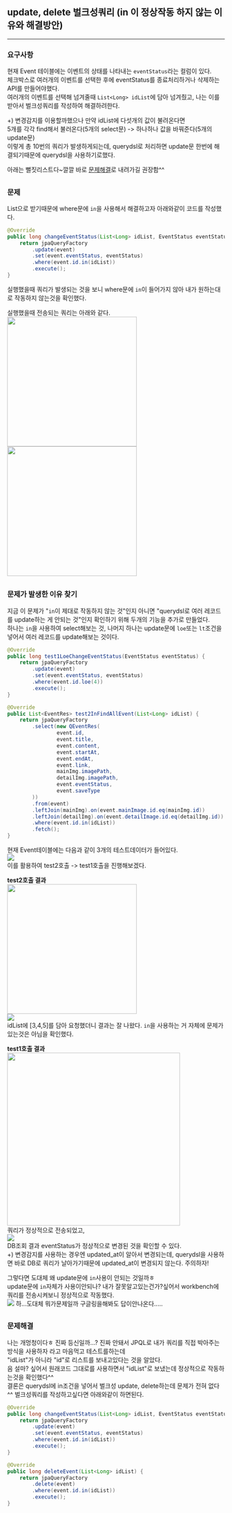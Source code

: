 ## update, delete 벌크성쿼리 (in 이 정상작동 하지 않는 이유와 해결방안)

---
### 요구사항
현재 Event 테이블에는 이벤트의 상태를 나타내는 `eventStatus`라는 컬럼이 있다.  
체크박스로 여러개의 이벤트를 선택한 후에 eventStatus를 종료처리하거나 삭제하는 API를 만들어야했다.  
여러개의 이벤트를 선택해 넘겨줄때 `List<Long> idList`에 담아 넘겨줬고, 나는 이를 받아서 벌크성쿼리를 작성하여 해결하려한다.  
  
+) 변경감지를 이용할까했으나 만약 idList에 다섯개의 값이 불려온다면   
5개를 각각 find해서 불러온다(5개의 select문) -> 하나하나 값을 바꿔준다(5개의 update문)  
이렇게 총 10번의 쿼리가 발생하게되는데, querydsl로 처리하면 update문 한번에 해결되기때문에 querydsl을 사용하기로했다.  
  
아래는 뻘짓리스트다~깔깔 바로 <a href="https://github.com/jxxtty/jxxtty_log/blob/master/Spring%2BJPA%2BQuerydsl/007.%20Querydsl%20update%2Cdelete%20%EB%B2%8C%ED%81%AC%EC%84%B1%EC%BF%BC%EB%A6%AC.md#%EB%AC%B8%EC%A0%9C%ED%95%B4%EA%B2%B0">문제해결</a>로 내려가길 권장함^^

##
### 문제
List<Long>으로 받기때문에 where문에 `in`을 사용해서 해결하고자 아래와같이 코드를 작성했다.  
```java
@Override
public long changeEventStatus(List<Long> idList, EventStatus eventStatus) {
    return jpaQueryFactory
        .update(event)
        .set(event.eventStatus, eventStatus)
        .where(event.id.in(idList))
        .execute();
}
```
실행했을때 쿼리가 발생되는 것을 보니 where문에 `in`이 들어가지 않아 내가 원하는대로 작동하지 않는것을 확인했다.  
  
실행했을때 전송되는 쿼리는 아래와 같다.  
<img src="https://user-images.githubusercontent.com/93504767/149246438-a0e61746-28d6-4640-a2fa-1749383c75ed.png" width="300">  
<img src="https://user-images.githubusercontent.com/93504767/149246519-100dfc2e-be73-4318-bd6b-b79a5de620ed.png" width="300">  
##
### 문제가 발생한 이유 찾기
지금 이 문제가 "`in`이 제대로 작동하지 않는 것"인지 아니면 "querydsl로 여러 레코드를 update하는 게 안되는 것"인지 확인하기 위해 두개의 기능을 추가로 만들었다.  
하나는 `in`을 사용하여 select해보는 것, 나머지 하나는 update문에 `loe`또는 `lt`조건을 넣어서 여러 레코드를 update해보는 것이다.  
```java
@Override
public long test1LoeChangeEventStatus(EventStatus eventStatus) {
    return jpaQueryFactory
        .update(event)
        .set(event.eventStatus, eventStatus)
        .where(event.id.loe(4))
        .execute();
}

@Override
public List<EventRes> test2InFindAllEvent(List<Long> idList) {
    return jpaQueryFactory
        .select(new QEventRes(
                event.id,
                event.title,
                event.content,
                event.startAt,
                event.endAt,
                event.link,
                mainImg.imagePath,
                detailImg.imagePath,
                event.eventStatus,
                event.saveType
        ))
        .from(event)
        .leftJoin(mainImg).on(event.mainImage.id.eq(mainImg.id))
        .leftJoin(detailImg).on(event.detailImage.id.eq(detailImg.id))
        .where(event.id.in(idList))
        .fetch();
}
```
  
현재 Event테이블에는 다음과 같이 3개의 테스트데이터가 들어있다.  
<img src="https://user-images.githubusercontent.com/93504767/149246610-69f36290-a540-4c7c-b639-7f9672bbce84.png">  
이를 활용하여 test2호출 -> test1호출을 진행해보겠다.  
  
**test2호출 결과**  
<img src="https://user-images.githubusercontent.com/93504767/149246983-261713b9-46f7-4058-a7c9-a7cae49ae5d8.png" width="300">  
<img src="https://user-images.githubusercontent.com/93504767/149247029-ea33719f-5c9d-4ae7-a3e1-ff98d70a0634.png">  
idList에 [3,4,5]를 담아 요청했더니 결과는 잘 나왔다. `in`을 사용하는 거 자체에 문제가 있는것은 아님을 확인했다.  

  
**test1호출 결과**  
<img src="https://user-images.githubusercontent.com/93504767/149247301-063a92fe-73c6-441e-a9d7-cd6ae45a04c3.png" width="400">  
쿼리가 정상적으로 전송되었고,  
<img src="https://user-images.githubusercontent.com/93504767/149247389-59ebce95-b698-4d4e-8d3a-3478200a87f8.png">  
DB조회 결과 eventStatus가 정상적으로 변경된 것을 확인할 수 있다.  
+) 변경감지를 사용하는 경우엔 updated_at이 알아서 변경되는데, querydsl을 사용하면 바로 DB로 쿼리가 날아가기때문에 updated_at이 변경되지 않는다. 주의하자!  
  
그렇다면 도대체 왜 update문에 `in`사용이 안되는 것일까ㅎ  
update문에 `in`자체가 사용이안되나? 내가 잘못알고있는건가?싶어서 workbench에 쿼리를 전송시켜보니 정상적으로 작동했다.  
<img src="https://user-images.githubusercontent.com/93504767/149249115-4d82b175-9165-4636-a981-80d8505fc6d5.png">
하...도대체 뭐가문제일까 구글링을해봐도 답이안나온다.....  
  
##
### 문제해결
나는 개멍청이다ㅎ 진짜 등신일까...? 진짜 안돼서 JPQL로 내가 쿼리를 직접 박아주는 방식을 사용하자 라고 마음먹고 테스트를하는데  
"idList"가 아니라 "id"로 리스트를 보내고있다는 것을 알았다.  
음 설마? 싶어서 원래코드 그대로를 사용하면서 "idList"로 보냈는데 정상적으로 작동하는것을 확인했다^^  
결론은 querydsl에 in조건을 넣어서 벌크성 update, delete하는데 문제가 전혀 없다^^ 벌크성쿼리를 작성하고싶다면 아래와같이 하면된다.  
```java
@Override
public long changeEventStatus(List<Long> idList, EventStatus eventStatus) {
    return jpaQueryFactory
        .update(event)
        .set(event.eventStatus, eventStatus)
        .where(event.id.in(idList))
        .execute();
}

@Override
public long deleteEvent(List<Long> idList) {
    return jpaQueryFactory
        .delete(event)
        .where(event.id.in(idList))
        .execute();
}
```

